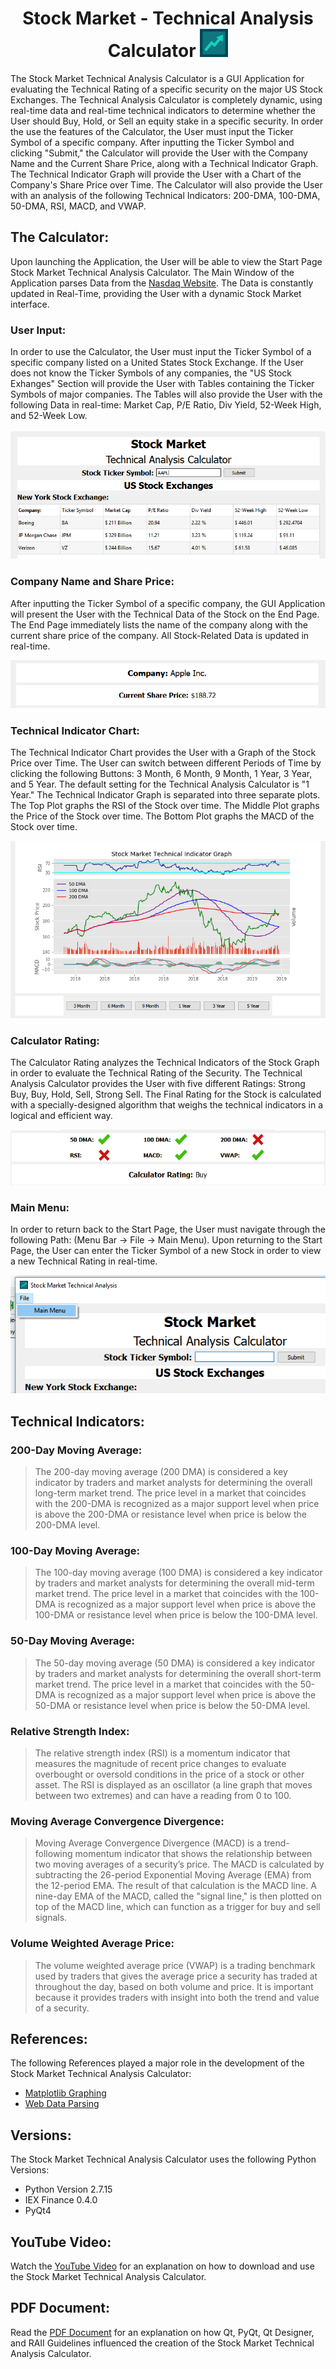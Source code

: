 # <center>__Stock Market - Technical Analysis Calculator__ ![alt text](/Images/LogoFinal.png)</center>
</p> The Stock Market Technical Analysis Calculator is a GUI Application for evaluating the Technical Rating of a specific security on the major US Stock Exchanges. The Technical Analysis Calculator is completely dynamic, using real-time data and real-time technical indicators to determine whether the User should Buy, Hold, or Sell an equity stake in a specific security. In order the use the features of the Calculator, the User must input the Ticker Symbol of a specific company. After inputting the Ticker Symbol and clicking "Submit," the Calculator will provide the User with the Company Name and the Current Share Price, along with a Technical Indicator Graph. The Technical Indicator Graph will provide the User with a Chart of the Company's Share Price over Time. The Calculator will also provide the User with an analysis of the following Technical Indicators: 200-DMA, 100-DMA, 50-DMA, RSI, MACD, and VWAP.

## __The Calculator:__

Upon launching the Application, the User will be able to view the Start Page Stock Market Technical Analysis Calculator. The Main Window of the Application parses Data from the [Nasdaq Website](https://www.nasdaq.com/). The Data is constantly updated in Real-Time, providing the User with a dynamic Stock Market interface.

### User Input:

In order to use the Calculator, the User must input the Ticker Symbol of a specific company listed on a United States Stock Exchange. If the User does not know the Ticker Symbols of any companies, the "US Stock Exhanges" Section will provide the User with Tables containing the Ticker Symbols of major companies. The Tables will also provide the User with the following Data in real-time: Market Cap, P/E Ratio, Div Yield, 52-Week High, and 52-Week Low.  
</br>
![alt text](/Images/Picture_1.PNG)

### Company Name and Share Price:

After inputting the Ticker Symbol of a specific company, the GUI Application will present the User with the Technical Data of the Stock on the End Page. The End Page immediately lists the name of the company along with the current share price of the company. All Stock-Related Data is updated in real-time.
</br>

![alt text](/Images/Picture_2.PNG)

### Technical Indicator Chart:

The Technical Indicator Chart provides the User with a Graph of the Stock Price over Time. The User can switch between different Periods of Time by clicking the following Buttons: 3 Month, 6 Month, 9 Month, 1 Year, 3 Year, and 5 Year. The default setting for the Technical Analysis Calculator is "1 Year." The Technical Indicator Graph is separated into three separate plots. The Top Plot graphs the RSI of the Stock over time. The Middle Plot graphs the Price of the Stock over time. The Bottom Plot graphs the MACD of the Stock over time.
</br>

![alt text](/Images/Picture_3.PNG)

### Calculator Rating:

The Calculator Rating analyzes the Technical Indicators of the Stock Graph in order to evaluate the Technical Rating of the Security. The Technical Analysis Calculator provides the User with five different Ratings: Strong Buy, Buy, Hold, Sell, Strong Sell. The Final Rating for the Stock is calculated with a specially-designed algorithm that weighs the technical indicators in a logical and efficient way.
</br>

![alt text](/Images/Picture_4.PNG)

### Main Menu:

In order to return back to the Start Page, the User must navigate through the following Path: (Menu Bar -> File -> Main Menu). Upon returning to the Start Page, the User can enter the Ticker Symbol of a new Stock in order to view a new Technical Rating in real-time.
</br>

![alt text](/Images/Picture_5.png)

## __Technical Indicators:__

### 200-Day Moving Average:
>The 200-day moving average (200 DMA) is considered a key indicator by traders and market analysts for determining the overall long-term market trend. The price level in a market that coincides with the 200-DMA is recognized as a major support level when price is above the 200-DMA or resistance level when price is below the 200-DMA level.

### 100-Day Moving Average:
>The 100-day moving average (100 DMA) is considered a key indicator by traders and market analysts for determining the overall mid-term market trend. The price level in a market that coincides with the 100-DMA is recognized as a major support level when price is above the 100-DMA or resistance level when price is below the 100-DMA level.

### 50-Day Moving Average:
>The 50-day moving average (50 DMA) is considered a key indicator by traders and market analysts for determining the overall short-term market trend. The price level in a market that coincides with the 50-DMA is recognized as a major support level when price is above the 50-DMA or resistance level when price is below the 50-DMA level.

### Relative Strength Index:
>The relative strength index (RSI) is a momentum indicator that measures the magnitude of recent price changes to evaluate overbought or oversold conditions in the price of a stock or other asset. The RSI is displayed as an oscillator (a line graph that moves between two extremes) and can have a reading from 0 to 100. 

### Moving Average Convergence Divergence:
>Moving Average Convergence Divergence (MACD) is a trend-following momentum indicator that shows the relationship between two moving averages of a security’s price. The MACD is calculated by subtracting the 26-period Exponential Moving Average (EMA) from the 12-period EMA. The result of that calculation is the MACD line. A nine-day EMA of the MACD, called the "signal line," is then plotted on top of the MACD line, which can function as a trigger for buy and sell signals. 

### Volume Weighted Average Price:
>The volume weighted average price (VWAP) is a trading benchmark used by traders that gives the average price a security has traded at throughout the day, based on both volume and price. It is important because it provides traders with insight into both the trend and value of a security.

## __References:__
The following References played a major role in the development of the Stock Market Technical Analysis Calculator:
* [Matplotlib Graphing](https://pythonprogramming.net/advanced-matplotlib-graphing-charting-tutorial/)
* [Web Data Parsing](https://www.scrapehero.com/scrape-nasdaq-stock-market-data/)

## __Versions__:
The Stock Market Technical Analysis Calculator uses the following Python Versions:
* Python Version 2.7.15
* IEX Finance 0.4.0
* PyQt4

## __YouTube Video:__
Watch the [YouTube Video](https://www.youtube.com/watch?v=XnHujncigck&t=17s) for an explanation on how to download and use the Stock Market Technical Analysis Calculator.

## __PDF Document:__
Read the [PDF Document](https://github.com/TravisCampos/PIC10C-FinalProject/blob/master/Stock%20Market%20-%20RAII%20Guidelines.pdf) for an explanation on how Qt, PyQt, Qt Designer, and RAII Guidelines influenced the creation of the Stock Market Technical Analysis Calculator. 
